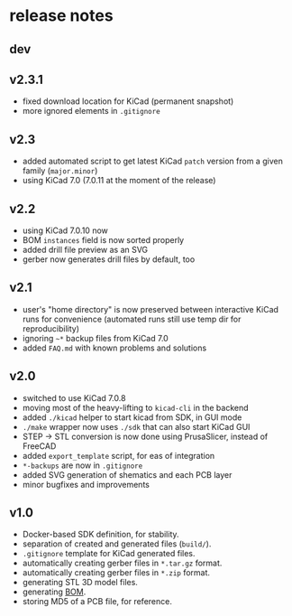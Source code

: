# release notes

## dev


## v2.3.1
* fixed download location for KiCad (permanent snapshot)
* more ignored elements in `.gitignore`


## v2.3
* added automated script to get latest KiCad `patch` version from a given family (`major.minor`)
* using KiCad 7.0 (7.0.11 at the moment of the release)


## v2.2
* using KiCad 7.0.10 now
* BOM `instances` field is now sorted properly
* added drill file preview as an SVG
* gerber now generates drill files by default, too


## v2.1
* user's "home directory" is now preserved between interactive KiCad runs for convenience (automated runs still use temp dir for reproducibility)
* ignoring `~*` backup files from KiCad 7.0
* added `FAQ.md` with known problems and solutions


## v2.0
* switched to use KiCad 7.0.8
* moving most of the heavy-lifting to `kicad-cli` in the backend
* added `./kicad` helper to start kicad from SDK, in GUI mode
* `./make` wrapper now uses `./sdk` that can also start KiCad GUI
* STEP -> STL conversion is now done using PrusaSlicer, instead of FreeCAD
* added `export_template` script, for eas of integration
* `*-backups` are now in `.gitignore`
* added SVG generation of shematics and each PCB layer
* minor bugfixes and improvements


## v1.0
* Docker-based SDK definition, for stability.
* separation of created and generated files (`build/`).
* `.gitignore` template for KiCad generated files.
* automatically creating gerber files in `*.tar.gz` format.
* automatically creating gerber files in `*.zip` format.
* generating STL 3D model files.
* generating [BOM](https://en.wikipedia.org/wiki/Bill_of_materials).
* storing MD5 of a PCB file, for reference.

